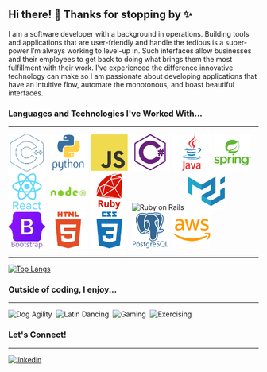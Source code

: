 ## Hi there! 👋 Thanks for stopping by ✨
 I am a software developer with a background in operations. Building tools and applications that are user-friendly and handle the tedious is a super-power I’m always working to level-up in. 
 Such interfaces allow businesses and their employees to get back to doing what brings them the most fulfillment with their work. 
 I’ve experienced the difference innovative technology can make so I am passionate about developing applications that have an intuitive flow, automate the monotonous, and boast beautiful interfaces.
 
### Languages and Technologies I've Worked With...
-----
<img src="https://raw.githubusercontent.com/devicons/devicon/1119b9f84c0290e0f0b38982099a2bd027a48bf1/icons/cplusplus/cplusplus-line.svg" title="C++" alt="C++" width="75" height="75"/>&nbsp;
<img src="https://github.com/devicons/devicon/blob/master/icons/python/python-original-wordmark.svg" title="Python" alt="Python" height="75"/>&nbsp;
<img src="https://github.com/devicons/devicon/blob/master/icons/javascript/javascript-original.svg" title="JavaScript" alt="JavaScript" width="75" height="75"/>&nbsp;
<img src="https://github.com/devicons/devicon/blob/master/icons/csharp/csharp-line.svg" title="C#" alt="C#" width="75" height="75"/>&nbsp;
<img src="https://github.com/devicons/devicon/blob/master/icons/java/java-original-wordmark.svg" title="Java" alt="Java" height="75"/>&nbsp;
<img src="https://github.com/devicons/devicon/blob/master/icons/spring/spring-original-wordmark.svg" title="Spring Boot" alt="Spring Boot" width="75" height="75"/>&nbsp;
<img src="https://github.com/devicons/devicon/blob/master/icons/react/react-original-wordmark.svg" title="React" alt="React" width="75" height="75"/>&nbsp;
<img src="https://github.com/devicons/devicon/blob/master/icons/nodejs/nodejs-plain-wordmark.svg" title="NodeJS" alt="NodeJS" width="75" height="75"/>&nbsp;
<img src="https://github.com/devicons/devicon/blob/master/icons/ruby/ruby-plain-wordmark.svg" title="Ruby" alt="Ruby" height="75"/>&nbsp;
<img src="https://upload.wikimedia.org/wikipedia/commons/1/16/Ruby_on_Rails-logo.png" title="Ruby on Rails" alt="Ruby on Rails" width="75" height="75"/>&nbsp;
<img src="https://github.com/devicons/devicon/blob/master/icons/materialui/materialui-original.svg" title="MUI" alt="MUI" height="75"/>&nbsp;
<img src="https://github.com/devicons/devicon/blob/master/icons/bootstrap/bootstrap-original-wordmark.svg" title="Bootstrap" alt="Bootstrap" height="75"/>&nbsp;
<img src="https://github.com/devicons/devicon/blob/master/icons/html5/html5-plain-wordmark.svg" title="HTML5" alt="HTML" width="75" height="75"/>&nbsp;
<img src="https://github.com/devicons/devicon/blob/master/icons/css3/css3-plain-wordmark.svg" title="CSS3" alt="CSS" width="75" height="75"/>&nbsp;
<img src="https://github.com/devicons/devicon/blob/master/icons/postgresql/postgresql-plain-wordmark.svg" title="PostgreSQL" alt="PostgreSQL" width="75" height="75"/>&nbsp;
<img src="https://github.com/devicons/devicon/blob/master/icons/amazonwebservices/amazonwebservices-plain-wordmark.svg" title="AWS" alt="AWS" height="75"/>&nbsp;

---

[![Top Langs](https://github-readme-stats.vercel.app/api/top-langs/?username=amart78&layout=compact)](https://github.com/amart78/github-readme-stats)

### Outside of coding, I enjoy...
-----
<img src="https://media.istockphoto.com/id/1009951978/vector/dog-agility-training-exercise-isolated-vector-graphic.jpg?s=612x612&w=0&k=20&c=bwl8gofjXkBdIMYk1xDIvxNGojh33QKN61nhkNjOG1E=" title="Dog Agility" alt="Dog Agility" height="90"/>&nbsp;
<img src="https://encrypted-tbn0.gstatic.com/images?q=tbn:ANd9GcTsZkE230uJjm4iSNRkfiWhe3mjVhMPxEhVWlbBuAd_rFjKIwVAa1w_TgXNio-3Hq0yXjw&usqp=CAUg" title="Latin Dancing" alt="Latin Dancing"  height="90"/>&nbsp;
<img src="https://img.freepik.com/free-vector/gaming-disorder-abstract-concept-vector-illustration-video-game-addict-decreased-attention-span-gaming-addiction-behavioral-disorder-mental-health-medical-condition-abstract-metaphor_335657-2264.jpg" title="Gaming" alt="Gaming" height="90"/>&nbsp;
<img src="https://img.freepik.com/free-vector/home-gymnastics-abstract-concept-vector-illustration-stay-active-amid-quarantine-power-training-online-exercise-program-home-workout-social-distance-fitness-livestream-abstract-metaphor_335657-1713.jpg?w=2000" title="Exercising" alt="Exercising" height="90"/>&nbsp;

### Let's Connect!
-----
[![linkedin](https://img.shields.io/badge/linkedin-0A66C2?style=for-the-badge&logo=linkedin&logoColor=white?style=for-the-badge)](https://www.linkedin.com/in/alexis-martinez-swe/)

